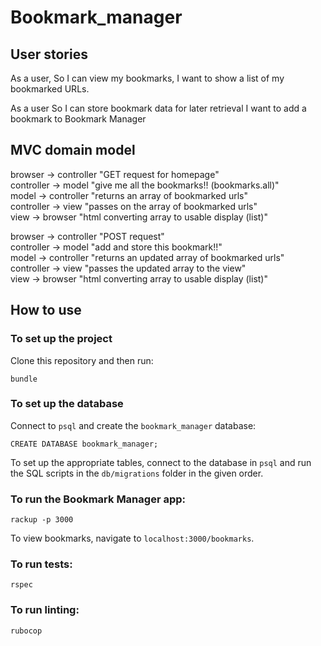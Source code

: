 # Bookmark_manager

## User stories

As a user,
So I can view my bookmarks,
I want to show a list of my bookmarked URLs.

As a user
So I can store bookmark data for later retrieval
I want to add a bookmark to Bookmark Manager

## MVC domain model

browser -> controller "GET request for homepage"  
controller -> model "give me all the bookmarks!! (bookmarks.all)"  
model -> controller "returns an array of bookmarked urls"  
controller -> view "passes on the array of bookmarked urls"  
view -> browser "html converting array to usable display (list)"  

browser -> controller "POST request"  
controller -> model "add and store this bookmark!!"  
model -> controller "returns an updated array of bookmarked urls"
controller -> view "passes the updated array to the view"  
view -> browser "html converting array to usable display (list)"  


## How to use
### To set up the project
Clone this repository and then run:
```
bundle
```

### To set up the database

Connect to `psql` and create the `bookmark_manager` database:

```
CREATE DATABASE bookmark_manager;
```

To set up the appropriate tables, connect to the database in `psql` and run the SQL scripts in the `db/migrations` folder in the given order.

### To run the Bookmark Manager app:

```
rackup -p 3000
```
To view bookmarks, navigate to `localhost:3000/bookmarks`.

### To run tests:

```
rspec
```
### To run linting:
```
rubocop
```



